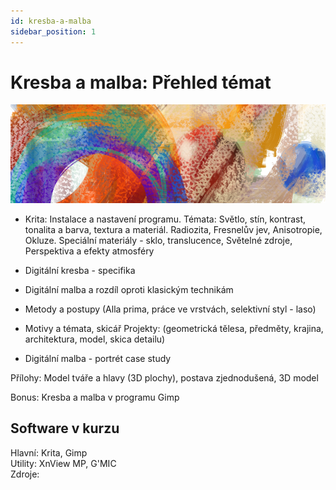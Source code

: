```yaml
---
id: kresba-a-malba
sidebar_position: 1
---
```


# Kresba a malba: Přehled témat
![image](../img/toppicture1.png)
- Krita: Instalace a nastavení programu.
Témata: Světlo, stín, kontrast, tonalita a barva, textura a materiál. Radiozita, Fresnelův jev, Anisotropie, Okluze. Speciální materiály - sklo, translucence, Světelné zdroje, Perspektiva a efekty atmosféry

- Digitální kresba - specifika
- Digitální malba a rozdíl oproti klasickým technikám
- Metody a postupy (Alla prima, práce ve vrstvách, selektivní styl - laso)
- Motivy a témata, skicář
Projekty: (geometrická tělesa, předměty, krajina, architektura, model, skica detailu)
- Digitální malba - portrét case study

Přílohy: Model tváře a hlavy (3D plochy), postava zjednodušená, 3D model

Bonus: Kresba a malba v programu Gimp

## Software v kurzu

Hlavní: Krita, Gimp  
Utility: XnView MP, G'MIC  
Zdroje:
